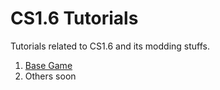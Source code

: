 # CS1.6 Tutorials
Tutorials related to CS1.6 and its modding stuffs.

1. [Base Game](CS1.6%20Base%20Game%20Tut.md)
2. Others soon
